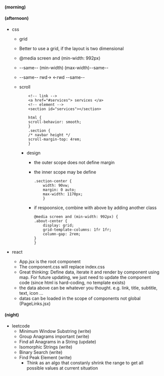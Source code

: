 #### (morning)

#### (afternoon)

- css

  - grid
  - Better to use a grid, if the layout is two dimensional
  - @media screen and (min-width: 992px)
  - --same-- (min-width) (max-width)--same--
  - --same-- rwd-> <-rwd --same--
  - scroll

    ```
        <!-- link -->
        <a href="#services"> services </a>
        <!-- element -->
        <section id="services"></section>

        html {
        scroll-behavior: smooth;
        }
        .section {
        /* navbar height */
        scroll-margin-top: 4rem;
        }
    ```

    - design

      - the outer scope does not define margin
      - the inner scope may be define
        ```
        .section-center {
            width: 90vw;
            margin: 0 auto;
            max-width: 1170px;
            }
        ```
      - if respoonsice, combine with above by adding another class

        ```
        @media screen and (min-width: 992px) {
        .about-center {
            display: grid;
            grid-template-columns: 1fr 1fr;
            column-gap: 2rem;
        }
        }
        ```

- react
  - App.jsx is the root component
  - The component.css will replace index.css
  - Great thinking: Define data, iterate it and render by component using map. For future updating, we just need to update the component code (since html is hard-coding, no template exists)
  - the data above can be whatever you thought. e.g. link, title, subtitle, text, icon ...
  - datas can be loaded in the scope of components not global (PageLinks.jsx)

#### (night)

- leetcode
  - Minimum Window Substring (write)
  - Group Anagrams important (write)
  - Find all Anagrams in a String (update)
  - Isomorphic Strings (write)
  - Binary Search (write)
  - Find Peak Element (write)
    - Think as an algo that constanly shrink the range to get all possible values at current situation
